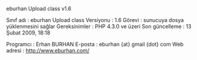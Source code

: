 eburhan Upload class v1.6

Sınıf adı : eburhan Upload class
Versiyonu      : 1.6
Görevi         : sunucuya dosya yüklenmesini sağlar
Gereksinimler  : PHP 4.3.0 ve üzeri
Son güncelleme : 13 Şubat 2009, 18:18

Programcı      : Erhan BURHAN
E-posta        : eburhan {at} gmail {dot} com
Web adresi     : http://www.eburhan.com/
